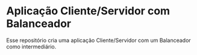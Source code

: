 # Aplicação Cliente/Servidor com Balanceador
Esse repositório cria uma aplicação Cliente/Servidor com um Balanceador como intermediário.